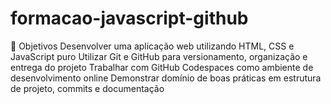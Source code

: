 # formacao-javascript-github
🚀 Objetivos Desenvolver uma aplicação web utilizando HTML, CSS e JavaScript puro  Utilizar Git e GitHub para versionamento, organização e entrega do projeto  Trabalhar com GitHub Codespaces como ambiente de desenvolvimento online  Demonstrar domínio de boas práticas em estrutura de projeto, commits e documentação
